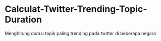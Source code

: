 # Calculat-Twitter-Trending-Topic-Duration
Menghitung durasi topik paling trending pada twitter di beberapa negara
